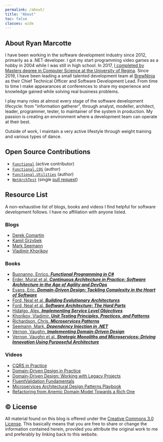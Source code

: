 ```yaml
---
permalink: /about/
title: "About"
toc: false
classes: wide
---
```


## About Ryan Marcotte

I have been working in the software development industry since 2012, primarily as a .NET developer.  I got my start programming video games as a hobby in 2004 while I was still in high school.  In 2017, [I completed by Masters degree in Computer Science at the University of Regina](https://ourspace.uregina.ca/bitstream/handle/10294/7884/Marcotte_Ryan_200266366_MSC_CS_Fall2017.pdf).  Since 2019, I have been leading a small talented development team at [BrewNinja](https://get.brewninja.net/) as their Chief Technical Officer and Software Development Lead.  From time to time I make appearances at conferences to share my experience and knowledge gained while solving real business problems.

I play many roles at almost every stage of the software development lifecycle: from "information gatherer", through analyst, modeller, architect, leader, programmer, tester, to maintainer of the system in production.  My passion is creating an environment where a development team can operate at their best.

Outside of work, I maintain a very active lifestyle through weight training and various types of dance.

## Open Source Contributions

- [`Functional`](https://github.com/JohannesMoersch/Functional) (active contributor)
- [`Functional.CQS`](https://github.com/RyanMarcotte/Functional.CQS) (author)
- [`Functional.Utilities`](https://github.com/RyanMarcotte/Functional.Utilities) (author)
- [`NetArchTest`](https://github.com/BenMorris/NetArchTest) (single [pull request](https://github.com/BenMorris/NetArchTest/pull/90))

## Resource List

A non-exhaustive list of blogs, books and videos I find helpful for software development follows.  I have no affiliation with anyone listed.

### Blogs

- [Derek Comartin](https://codeopinion.com/)
- [Kamil Grzybek](https://www.kamilgrzybek.com/)
- [Mark Seemann](https://blog.ploeh.dk/)
- [Vladimir Khorikov](https://enterprisecraftsmanship.com)

### Books

- [Buonanno, Enrico. ***Functional Programming in C#***](https://www.manning.com/books/functional-programming-in-c-sharp)
- [Erder, Murat et al.  ***Continuous Architecture in Practice: Software Architecture in the Age of Agility and DevOps***](https://www.amazon.ca/Continuous-Architecture-Practice-Software-Agility/dp/0136523560)
- [Evans, Eric. ***Domain-Driven Design: Tackling Complexity in the Heart of Software***](https://www.amazon.ca/Domain-Driven-Design-Tackling-Complexity-Software/dp/0321125215)
- [Ford, Neal et al.  ***Building Evolutionary Architectures***](https://www.oreilly.com/library/view/building-evolutionary-architectures/9781491986356/)
- [Ford, Neal et al.  ***Software Architecture: The Hard Parts***](https://www.oreilly.com/library/view/software-architecture-the/9781492086888/)
- [Hidalgo, Alex.  ***Implementing Service Level Objectives***](https://www.oreilly.com/library/view/implementing-service-level/9781492076803/)
- [Khorikov, Vladimir.  ***Unit Testing Principles, Practices, and Patterns***](https://www.manning.com/books/unit-testing)
- [Richardson, Chris.  ***Microservices Patterns***](https://www.manning.com/books/microservices-patterns)
- [Seemann, Mark.  ***Dependency Injection in .NET***](https://www.manning.com/books/dependency-injection-in-dot-net)
- [Vernon, Vaughn.  ***Implementing Domain-Driven Design***](https://www.amazon.ca/Implementing-Domain-Driven-Design-Vaughn-Vernon/dp/0321834577)
- [Vernon, Vaughn et al.  ***Strategic Monoliths and Microservices: Driving Innovation Using Purposeful Architecture***](https://www.oreilly.com/library/view/strategic-monoliths-and/9780137355600/)

### Videos

- [CQRS in Practice](https://app.pluralsight.com/library/courses/cqrs-in-practice)
- [Domain-Driven Design in Practice](https://app.pluralsight.com/library/courses/domain-driven-design-in-practice)
- [Domain-Driven Design: Working with Legacy Projects](https://app.pluralsight.com/library/courses/domain-driven-design-legacy-projects)
- [FluentValidation Fundamentals](https://app.pluralsight.com/library/courses/fluentvalidation-fundamentals)
- [Microservices Architectural Design Patterns Playbook](https://app.pluralsight.com/library/courses/microservices-architectural-design-patterns-playbook)
- [Refactoring from Anemic Domain Model Towards a Rich One](https://app.pluralsight.com/library/courses/refactoring-anemic-domain-model)

## © License

All material found on this blog is offered under the [Creative Commons 3.0 License](http://creativecommons.org/licenses/by/3.0/).  This basically means that you are free to share or change the information contained herein, provided you attribute the original work to me and preferably by linking back to this website.
